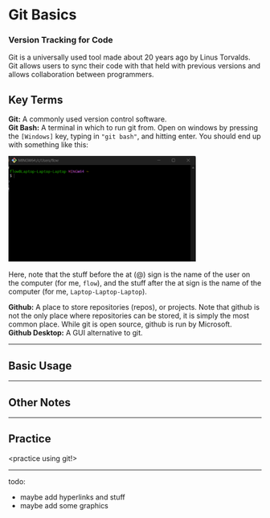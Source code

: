 # Git Basics      
### Version Tracking for Code     

Git is a universally used tool made about 20 years ago by Linus Torvalds. Git allows users to sync their code with that held with previous versions and allows collaboration between programmers.

## Key Terms
**Git:** A commonly used version control software.     
**Git Bash:** A terminal in which to run git from. Open on windows by pressing the `[Windows]` key, typing in `"git bash"`, and hitting enter. You should end up with something like this:       

<img alt="Git Bash Terminal" src="../Assets/Git_Bash_Terminal.png" width="373" height="210">

Here, note that the stuff before the at (@) sign is the name of the user on the computer (for me, `flow`), and the stuff after the at sign is the name of the computer (for me, `Laptop-Laptop-Laptop`).

**Github:** A place to store repositories (repos), or projects. Note that github is not the only place where repositories can be stored, it is simply the most common place. While git is open source, github is run by Microsoft.      
**Github Desktop:** A GUI alternative to git.

---

## Basic Usage

---

## Other Notes

---

## Practice  
<practice using git!>

---


todo:    
- maybe add hyperlinks and stuff      
- maybe add some graphics
